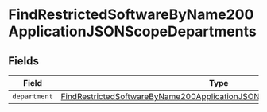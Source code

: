 # FindRestrictedSoftwareByName200ApplicationJSONScopeDepartments


## Fields

| Field                                                                                                                                                                           | Type                                                                                                                                                                            | Required                                                                                                                                                                        | Description                                                                                                                                                                     |
| ------------------------------------------------------------------------------------------------------------------------------------------------------------------------------- | ------------------------------------------------------------------------------------------------------------------------------------------------------------------------------- | ------------------------------------------------------------------------------------------------------------------------------------------------------------------------------- | ------------------------------------------------------------------------------------------------------------------------------------------------------------------------------- |
| `department`                                                                                                                                                                    | [FindRestrictedSoftwareByName200ApplicationJSONScopeDepartmentsDepartment](../../models/operations/findrestrictedsoftwarebyname200applicationjsonscopedepartmentsdepartment.md) | :heavy_minus_sign:                                                                                                                                                              | N/A                                                                                                                                                                             |